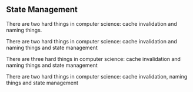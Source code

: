 <!-- .slide: data-state="dim" data-background="resources/flag.jpg" -->

##  State Management

There are two hard things in computer science: cache invalidation and naming things.

There are two hard things in computer science: cache invalidation and naming things and state management <!-- .element: class="fragment" -->

There are three hard things in computer science: cache invalidation and naming things and state management <!-- .element: class="fragment" -->

There are two hard things in computer science: cache invalidation, naming things and state management <!-- .element: class="fragment" -->
